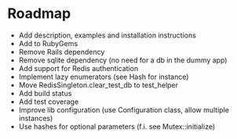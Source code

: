 # Roadmap

- Add description, examples and installation instructions
- Add to RubyGems
- Remove Rails dependency
- Remove sqlite dependency (no need for a db in the dummy app)
- Add support for Redis authentication
- Implement lazy enumerators (see Hash for instance)
- Move RedisSingleton.clear_test_db to test_helper
- Add build status
- Add test coverage
- Improve lib configuration (use Configuration class, allow multiple instances)
- Use hashes for optional parameters (f.i. see Mutex::initialize)
